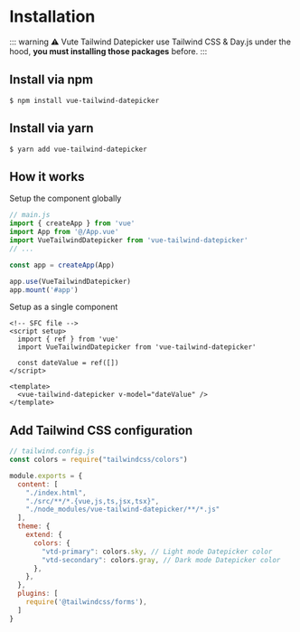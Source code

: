 # Installation

::: warning
⚠️ Vute Tailwind Datepicker use Tailwind CSS & Day.js under the hood, **you must installing those packages** before.
:::

## Install via npm

```
$ npm install vue-tailwind-datepicker 
```

## Install via yarn

```
$ yarn add vue-tailwind-datepicker 
```

## How it works

Setup the component globally

```js
// main.js
import { createApp } from 'vue'
import App from '@/App.vue'
import VueTailwindDatepicker from 'vue-tailwind-datepicker'
// ...

const app = createApp(App)

app.use(VueTailwindDatepicker)
app.mount('#app')
```

Setup as a single component

```vue
<!-- SFC file -->
<script setup>
  import { ref } from 'vue'
  import VueTailwindDatepicker from 'vue-tailwind-datepicker'

  const dateValue = ref([])
</script>

<template>
  <vue-tailwind-datepicker v-model="dateValue" />
</template>
```

## Add Tailwind CSS configuration

```js
// tailwind.config.js
const colors = require("tailwindcss/colors")

module.exports = {
  content: [
    "./index.html", 
    "./src/**/*.{vue,js,ts,jsx,tsx}",
    "./node_modules/vue-tailwind-datepicker/**/*.js"
  ],
  theme: {
    extend: {
      colors: {
        "vtd-primary": colors.sky, // Light mode Datepicker color
        "vtd-secondary": colors.gray, // Dark mode Datepicker color
      },
    },
  },
  plugins: [
    require('@tailwindcss/forms'),
  ]
}
```